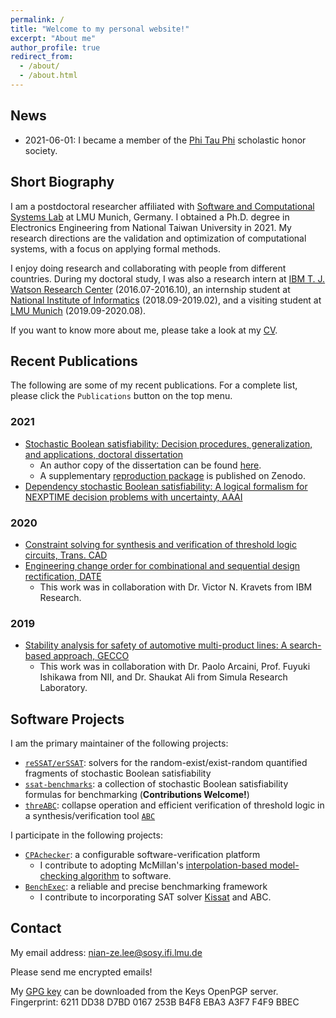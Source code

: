 ```yaml
---
permalink: /
title: "Welcome to my personal website!"
excerpt: "About me"
author_profile: true
redirect_from:
  - /about/
  - /about.html
---
```


## News

- 2021-06-01: I became a member of the [Phi Tau Phi](http://www.phitauphi.org.tw/) scholastic honor society.

## Short Biography

I am a postdoctoral researcher affiliated with [Software and Computational Systems Lab](https://www.sosy-lab.org/) at LMU Munich, Germany.
I obtained a Ph.D. degree in Electronics Engineering from National Taiwan University in 2021.
My research directions are the validation and optimization of computational systems, with a focus on applying formal methods.

I enjoy doing research and collaborating with people from different countries.
During my doctoral study, I was also
a research intern at [IBM T. J. Watson Research Center](https://www.research.ibm.com/labs/watson/) (2016.07-2016.10),
an internship student at [National Institute of Informatics](https://www.nii.ac.jp/en/) (2018.09-2019.02),
and a visiting student at [LMU Munich](https://www.lmu.de/en/) (2019.09-2020.08).

If you want to know more about me, please take a look at my [CV](../files/Nian-Ze.Lee.CV.pdf).

## Recent Publications

The following are some of my recent publications.
For a complete list, please click the `Publications` button on the top menu.

### 2021

- [Stochastic Boolean satisfiability: Decision procedures, generalization, and applications, doctoral dissertation](http://dx.doi.org/10.6342%2fNTU202101397)
  - An author copy of the dissertation can be found [here](../files/Nian-Ze.Lee.Dissertation-secure.pdf).
  - A supplementary [reproduction package](https://doi.org/10.5281/zenodo.5084147) is published on Zenodo.
- [Dependency stochastic Boolean satisfiability: A logical formalism for NEXPTIME decision problems with uncertainty, AAAI](https://ojs.aaai.org/index.php/AAAI/article/view/16506)

### 2020

- [Constraint solving for synthesis and verification of threshold logic circuits, Trans. CAD](https://doi.org/10.1109/TCAD.2020.3015441)
- [Engineering change order for combinational and sequential design rectification, DATE](https://doi.org/10.23919/DATE48585.2020.9116504)
  - This work was in collaboration with Dr. Victor N. Kravets from IBM Research.

### 2019

- [Stability analysis for safety of automotive multi-product lines: A search-based approach, GECCO](https://doi.org/10.1145/3321707.3321755)
  - This work was in collaboration with Dr. Paolo Arcaini, Prof. Fuyuki Ishikawa from NII, and Dr. Shaukat Ali from Simula Research Laboratory.

## Software Projects

I am the primary maintainer of the following projects:

- [`reSSAT/erSSAT`](https://github.com/NTU-ALComLab/ssatABC): solvers for the random-exist/exist-random quantified fragments of stochastic Boolean satisfiability
- [`ssat-benchmarks`](https://github.com/NTU-ALComLab/ssat-benchmarks): a collection of stochastic Boolean satisfiability formulas for benchmarking (**Contributions Welcome!**)
- [`threABC`](https://github.com/nianzelee/threABC): collapse operation and efficient verification of threshold logic in a synthesis/verification tool [`ABC`](https://github.com/berkeley-abc/abc)

I participate in the following projects:

- [`CPAchecker`](https://gitlab.com/sosy-lab/software/cpachecker): a configurable software-verification platform
  - I contribute to adopting McMillan's [interpolation-based model-checking algorithm](https://link.springer.com/chapter/10.1007/978-3-540-45069-6_1) to software.
- [`BenchExec`](https://github.com/sosy-lab/benchexec): a reliable and precise benchmarking framework
  - I contribute to incorporating SAT solver [Kissat](https://github.com/arminbiere/kissat) and ABC.

## Contact

My email address: nian-ze.lee@sosy.ifi.lmu.de

Please send me encrypted emails!

My [GPG key](https://keys.openpgp.org/vks/v1/by-fingerprint/6211DD38D7BD0167253BB4F8EBA3A3F7F4F9BBEC) can be downloaded from the Keys OpenPGP server.
Fingerprint: 6211 DD38 D7BD 0167 253B B4F8 EBA3 A3F7 F4F9 BBEC
